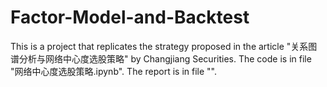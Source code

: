 # Factor-Model-and-Backtest

This is a project that replicates the strategy proposed in the article "关系图谱分析与网络中心度选股策略" by Changjiang Securities. The code is in file "网络中心度选股策略.ipynb". The report is in file "".
